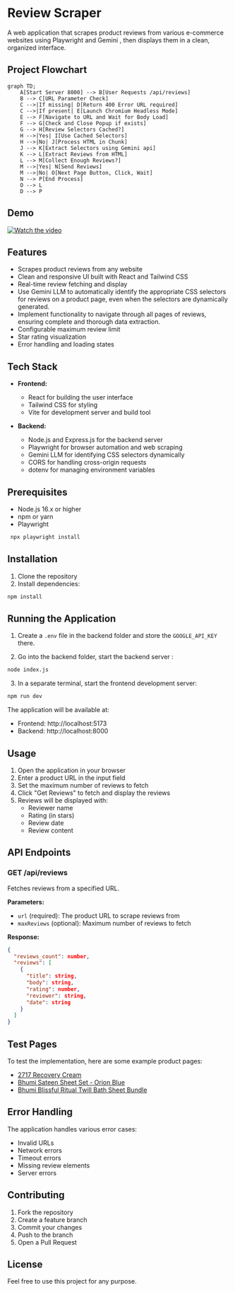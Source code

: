 # Review Scraper

A web application that scrapes product reviews from various e-commerce websites using Playwright and Gemini , then displays them in a clean, organized interface. 

## Project Flowchart

```mermaid
graph TD;
    A[Start Server 8000] --> B[User Requests /api/reviews]
    B --> C[URL Parameter Check]
    C -->|If missing| D[Return 400 Error URL required]
    C -->|If present| E[Launch Chromium Headless Mode]
    E --> F[Navigate to URL and Wait for Body Load]
    F --> G[Check and Close Popup if exists]
    G --> H[Review Selectors Cached?]
    H -->|Yes| I[Use Cached Selectors]
    H -->|No| J[Process HTML in Chunk]
    J --> K[Extract Selectors using Gemini api]
    K --> L[Extract Reviews from HTML]
    L --> M[Collect Enough Reviews?]
    M -->|Yes| N[Send Reviews]
    M -->|No| O[Next Page Button, Click, Wait]
    N --> P[End Process]
    O --> L
    D --> P
```
## Demo

[![Watch the video](images/Execution.mp4/0.jpg)](images/Execution.mp4)

## Features

- Scrapes product reviews from any website
- Clean and responsive UI built with React and Tailwind CSS
- Real-time review fetching and display
- Use Gemini LLM to automatically identify the appropriate CSS selectors for reviews on a product page, even when the selectors are dynamically generated.
- Implement functionality to navigate through all pages of reviews, ensuring complete and thorough data extraction.
- Configurable maximum review limit
- Star rating visualization
- Error handling and loading states

## Tech Stack

- **Frontend:**
  - React for building the user interface
  - Tailwind CSS for styling
  - Vite for development server and build tool

- **Backend:**
    - Node.js and Express.js for the backend server
  - Playwright for browser automation and web scraping
  - Gemini LLM for identifying CSS selectors dynamically
  - CORS for handling cross-origin requests
  - dotenv for managing environment variables





## Prerequisites

- Node.js 16.x or higher
- npm or yarn
- Playwright
 ```bash
  npx playwright install
  ```

## Installation

1. Clone the repository
2. Install dependencies:
```bash
npm install
```

## Running the Application

1. Create a `.env` file in the backend folder and store the `GOOGLE_API_KEY` there.

2. Go into the backend folder, start the backend server :
```bash
node index.js
```

3. In a separate terminal, start the frontend development server:
```bash
npm run dev
```

The application will be available at:
- Frontend: http://localhost:5173
- Backend: http://localhost:8000

## Usage

1. Open the application in your browser
2. Enter a product URL in the input field
3. Set the maximum number of reviews to fetch
4. Click "Get Reviews" to fetch and display the reviews
5. Reviews will be displayed with:
   - Reviewer name
   - Rating (in stars)
   - Review date
   - Review content

## API Endpoints

### GET /api/reviews

Fetches reviews from a specified URL.

**Parameters:**
- `url` (required): The product URL to scrape reviews from
- `maxReviews` (optional): Maximum number of reviews to fetch

**Response:**
```json
{
  "reviews_count": number,
  "reviews": [
    {
      "title": string,
      "body": string,
      "rating": number,
      "reviewer": string,
      "date": string
    }
  ]
}
```

## Test Pages

To test the implementation, here are some example product pages:

- [2717 Recovery Cream](https://2717recovery.com/products/recovery-cream)
- [Bhumi Sateen Sheet Set - Orion Blue](https://bhumi.com.au/products/sateen-sheet-set-orion-blue?variant=46405869076637)
- [Bhumi Blissful Ritual Twill Bath Sheet Bundle](https://bhumi.com.au/products/organic-cotton-blissful-ritual-twill-bath-sheet-bundle)


## Error Handling

The application handles various error cases:
- Invalid URLs
- Network errors
- Timeout errors
- Missing review elements
- Server errors

## Contributing

1. Fork the repository
2. Create a feature branch
3. Commit your changes
4. Push to the branch
5. Open a Pull Request

## License

Feel free to use this project for any purpose.
